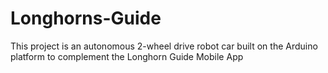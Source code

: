 # Longhorns-Guide
This project is an autonomous 2-wheel drive robot car built on the Arduino platform to complement the Longhorn Guide Mobile App

